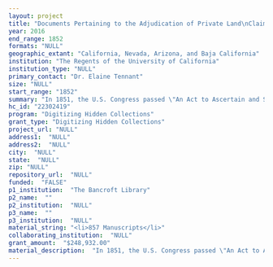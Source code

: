 ```yaml
--- 
layout: project 
title: "Documents Pertaining to the Adjudication of Private Land\nClaims in California, ca. 1852-1892"
year: 2016
end_range: 1852
formats: "NULL"
geographic_extant: "California, Nevada, Arizona, and Baja California"
institution: "The Regents of the University of California"
institution_type: "NULL"
primary_contact: "Dr. Elaine Tennant"
size: "NULL"
start_range: "1852"
summary: "In 1851, the U.S. Congress passed \"An Act to Ascertain and Settle Private Land Claims in the State of California\" which required all holders of Spanish and Mexican land grants to present their title for confirmation before the Board of California Land Commissioners. This Act placed the burden of proof of title on landholders and initiated a lengthy process of litigation that resulted in most Mexican Californians, or Californios, losing their titles. While a majority of claims brought before the Board were confirmed, most decisions were appealed to U.S. District Court and some to the U.S. Appellate Court and the Supreme Court. Because land plays such a vital element in our understanding of the past, the Project intends to digitize the entire collection of 857 District Court cases and make it accessible on the Online Archive of California and DPLA."
hc_id: "22302419"
program: "Digitizing Hidden Collections"
grant_type: "Digitizing Hidden Collections"
project_url: "NULL"
address1:  "NULL"
address2:  "NULL"
city:  "NULL"
state:  "NULL"
zip: "NULL"
repository_url:  "NULL"
funded:  "FALSE"
p1_institution:  "The Bancroft Library"
p2_name:  ""
p2_institution:  "NULL"
p3_name:  ""
p3_institution:  "NULL"
material_string: "<li>857 Manuscripts</li>"
collaborating_institution:  "NULL"
grant_amount:  "$248,932.00"
material_description:  "In 1851, the U.S. Congress passed \"An Act to Ascertain and Settle Private Land Claims in the State of California\" which required all holders of Spanish and Mexican land grants to present their title for confirmation before the Board of California Land Commissioners. Most Mexican Californians, or Californios, lost their titles. Most decisions by the Board were appealed to U.S. District Court. The records of the District Court cases, the Land Case Files, were deposited on permanent loan in The Bancroft Library by the U.S. District Court in 1961 and this relationship has been repeatedly confirmed by the Court, most recently in 2011 with an additional donation. There are 857 total cases: Northern District Cases 1-458 and Southern District Cases 1-399. Because it is a record of the Federal Court, the collection falls in the public domain and can be made accessible using advanced digital technologies via the Internet. The process to confirm or deny land ownership required the engagement of lawyers, witnesses, translators, and surveyors. Thus, collection materials for each case include transcripts, witness depositions, correspondence, materials presented as evidence, maps, and other legal documents. The maps were transferred to the Map Collection of The Bancroft Library and have been fully cataloged. In 2009, the maps were digitized in their entirety and are accessible at the Online Archives of California (OAC). The records preserved in the Land Case Files offer evidence of life in early California from a wide range of perspectives. They have been used to research historical ecology, boundary disputes, property law, historical sites, Native California, women's history, genealogy, and many other topics."
---
```

